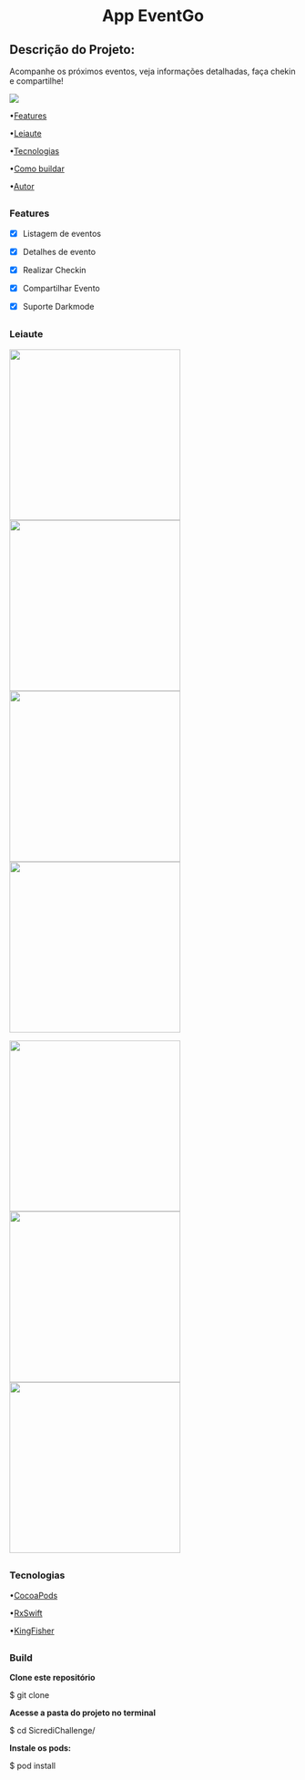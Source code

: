 <h1 align="center"> App EventGo </h1>

## Descrição do Projeto:

<p align="left"> Acompanhe os próximos eventos, veja informações detalhadas, faça chekin e compartilhe!</p>

<img src="https://img.shields.io/badge/ios-13.0-blue"/>

<p align="left">
 •<a href="#features">Features</a> 
 </p>
 •<a href="#leiaute">Leiaute</a>  
  </p>
 •<a href="#tecnologias">Tecnologias</a> 
  </p>
 •<a href="#build">Como buildar</a> 
  </p>
 •<a href="#autor">Autor</a>
</p>

##
### Features

- [x] Listagem de eventos
- [x] Detalhes de evento
- [x] Realizar Checkin
- [x] Compartilhar Evento
- [x] Suporte Darkmode


##
### Leiaute


<p float="center">
 <img src="/AppImages/splash.png"/ width="300">
<img src="/AppImages/dark1.png"/ width="300">
<img src="/AppImages/dark2.png"/ width="300">
<img src="/AppImages/dark3.png"/ width="300">
</p>

<p float="center">
<img src="/AppImages/homePrint.png"/ width="300">
<img src="/AppImages/details4.png"/ width="300">
 <img src="/AppImages/detailsShare.png"/ width="300">
</p>


##
### Tecnologias


<p align="left">
 •<a href="https://cocoapods.org">CocoaPods</a> 
 </p>
 •<a href="https://github.com/ReactiveX/RxSwift">RxSwift</a>  
  </p>
 •<a href="https://github.com/onevcat/Kingfisher">KingFisher</a> 
  </p>
</p>

##
### Build


<p><b>Clone este repositório</b></p>
$ git clone <https://github.com/luizfetrindade/SicrediChallenge.git>

<p><b>Acesse a pasta do projeto no terminal</b></p>
$ cd SicrediChallenge/

<p><b>Instale os pods:</b></p>
$ pod install


